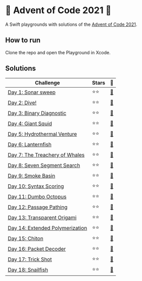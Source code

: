 # :christmas_tree: Advent of Code 2021 :santa:

A Swift playgrounds with solutions of the [Advent of Code 2021](https://adventofcode.com/2021/).

## How to run

Clone the repo and open the Playground in Xcode.

## Solutions

| Challenge | Stars | :closed_book: |
| --------- | ----- | -------- |
| [Day 1: Sonar sweep](https://adventofcode.com/2021/day/1) | :star::star: | [:page_with_curl:](Advent%20of%20Code%202021.playground/Pages/Day%201.xcplaygroundpage/Contents.swift) |
| [Day 2: Dive!](https://adventofcode.com/2021/day/2) | :star::star: | [:page_with_curl:](Advent%20of%20Code%202021.playground/Pages/Day%202.xcplaygroundpage/Contents.swift) |
| [Day 3: Binary Diagnostic](https://adventofcode.com/2021/day/3) | :star::star: | [:page_with_curl:](Advent%20of%20Code%202021.playground/Pages/Day%203.xcplaygroundpage/Contents.swift) |
| [Day 4: Giant Squid](https://adventofcode.com/2021/day/4) | :star::star: | [:page_with_curl:](Advent%20of%20Code%202021.playground/Pages/Day%204.xcplaygroundpage/Contents.swift) |
| [Day 5: Hydrothermal Venture](https://adventofcode.com/2021/day/5) | :star::star: | [:page_with_curl:](Advent%20of%20Code%202021.playground/Pages/Day%205.xcplaygroundpage/Contents.swift) |
| [Day 6: Lanternfish](https://adventofcode.com/2021/day/6) | :star::star: | [:page_with_curl:](Advent%20of%20Code%202021.playground/Pages/Day%206.xcplaygroundpage/Contents.swift) |
| [Day 7: The Treachery of Whales](https://adventofcode.com/2021/day/7) | :star::star: | [:page_with_curl:](Advent%20of%20Code%202021.playground/Pages/Day%207.xcplaygroundpage/Contents.swift) |
| [Day 8: Seven Segment Search](https://adventofcode.com/2021/day/8) | :star::star: | [:page_with_curl:](Advent%20of%20Code%202021.playground/Pages/Day%208.xcplaygroundpage/Contents.swift) |
| [Day 9: Smoke Basin](https://adventofcode.com/2021/day/9) | :star::star: | [:page_with_curl:](Advent%20of%20Code%202021.playground/Pages/Day%209.xcplaygroundpage/Contents.swift) |
| [Day 10: Syntax Scoring](https://adventofcode.com/2021/day/10) | :star::star: | [:page_with_curl:](Advent%20of%20Code%202021.playground/Pages/Day%2010.xcplaygroundpage/Contents.swift) |
| [Day 11: Dumbo Octopus](https://adventofcode.com/2021/day/11) | :star::star: | [:page_with_curl:](Advent%20of%20Code%202021.playground/Pages/Day%2011.xcplaygroundpage/Contents.swift) |
| [Day 12: Passage Pathing](https://adventofcode.com/2021/day/12) | :star::star: | [:page_with_curl:](Advent%20of%20Code%202021.playground/Pages/Day%2012.xcplaygroundpage/Contents.swift) |
| [Day 13: Transparent Origami](https://adventofcode.com/2021/day/13) | :star::star: | [:page_with_curl:](Advent%20of%20Code%202021.playground/Pages/Day%2013.xcplaygroundpage/Contents.swift) |
| [Day 14: Extended Polymerization](https://adventofcode.com/2021/day/14) | :star::star: | [:page_with_curl:](Advent%20of%20Code%202021.playground/Pages/Day%2014.xcplaygroundpage/Contents.swift) |
| [Day 15: Chiton](https://adventofcode.com/2021/day/15) | :star::star: | [:page_with_curl:](Advent%20of%20Code%202021.playground/Pages/Day%2015.xcplaygroundpage/Contents.swift) |
| [Day 16: Packet Decoder](https://adventofcode.com/2021/day/16) | :star::star: | [:page_with_curl:](Advent%20of%20Code%202021.playground/Pages/Day%2016.xcplaygroundpage/Contents.swift) |
| [Day 17: Trick Shot](https://adventofcode.com/2021/day/17) | :star::star: | [:page_with_curl:](Advent%20of%20Code%202021.playground/Pages/Day%2017.xcplaygroundpage/Contents.swift) |
| [Day 18: Snailfish](https://adventofcode.com/2021/day/18) | :star::star: | [:page_with_curl:](Advent%20of%20Code%202021.playground/Pages/Day%2018.xcplaygroundpage/Contents.swift) |
